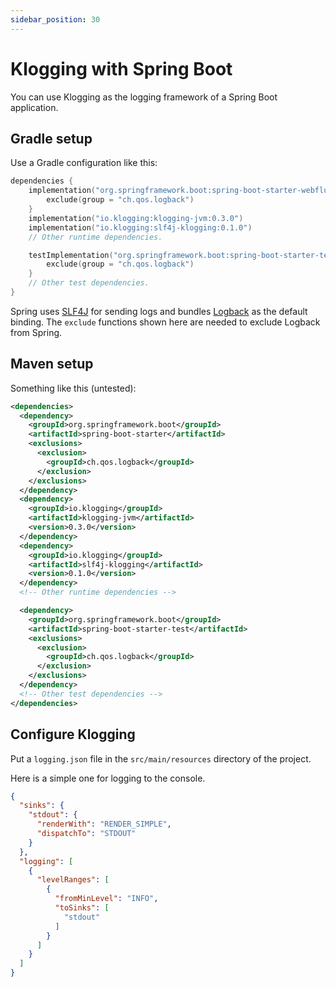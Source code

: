 ```yaml
---
sidebar_position: 30
---
```


# Klogging with Spring Boot

You can use Klogging as the logging framework of a Spring Boot application.

## Gradle setup

Use a Gradle configuration like this:

```kotlin
dependencies {
    implementation("org.springframework.boot:spring-boot-starter-webflux") {
        exclude(group = "ch.qos.logback")
    }
    implementation("io.klogging:klogging-jvm:0.3.0")
    implementation("io.klogging:slf4j-klogging:0.1.0")
    // Other runtime dependencies.

    testImplementation("org.springframework.boot:spring-boot-starter-test") {
        exclude(group = "ch.qos.logback")
    }
    // Other test dependencies.
}
```

Spring uses [SLF4J](https://www.slf4j.org/) for sending logs and bundles [Logback](http://logback.qos.ch/)
as the default binding. The `exclude` functions shown here are needed to exclude Logback
from Spring.

## Maven setup

Something like this (untested):

```xml
<dependencies>
  <dependency>
    <groupId>org.springframework.boot</groupId>
    <artifactId>spring-boot-starter</artifactId>
    <exclusions>
      <exclusion>
        <groupId>ch.qos.logback</groupId>
      </exclusion>
    </exclusions>
  </dependency>
  <dependency>
    <groupId>io.klogging</groupId>
    <artifactId>klogging-jvm</artifactId>
    <version>0.3.0</version>
  </dependency>
  <dependency>
    <groupId>io.klogging</groupId>
    <artifactId>slf4j-klogging</artifactId>
    <version>0.1.0</version>
  </dependency>
  <!-- Other runtime dependencies -->

  <dependency>
    <groupId>org.springframework.boot</groupId>
    <artifactId>spring-boot-starter-test</artifactId>
    <exclusions>
      <exclusion>
        <groupId>ch.qos.logback</groupId>
      </exclusion>
    </exclusions>
  </dependency>
  <!-- Other test dependencies -->
</dependencies>
```

## Configure Klogging

Put a `logging.json` file in the `src/main/resources` directory of the project.

Here is a simple one for logging to the console.

```json
{
  "sinks": {
    "stdout": {
      "renderWith": "RENDER_SIMPLE",
      "dispatchTo": "STDOUT"
    }
  },
  "logging": [
    {
      "levelRanges": [
        {
          "fromMinLevel": "INFO",
          "toSinks": [
            "stdout"
          ]
        }
      ]
    }
  ]
}
```

